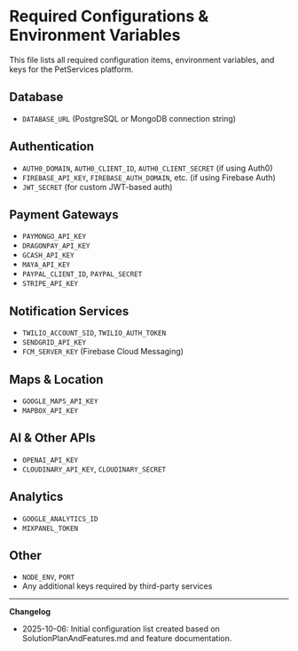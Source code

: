 # Required Configurations & Environment Variables

This file lists all required configuration items, environment variables, and keys for the PetServices platform.

## Database
- `DATABASE_URL` (PostgreSQL or MongoDB connection string)

## Authentication
- `AUTH0_DOMAIN`, `AUTH0_CLIENT_ID`, `AUTH0_CLIENT_SECRET` (if using Auth0)
- `FIREBASE_API_KEY`, `FIREBASE_AUTH_DOMAIN`, etc. (if using Firebase Auth)
- `JWT_SECRET` (for custom JWT-based auth)

## Payment Gateways
- `PAYMONGO_API_KEY`
- `DRAGONPAY_API_KEY`
- `GCASH_API_KEY`
- `MAYA_API_KEY`
- `PAYPAL_CLIENT_ID`, `PAYPAL_SECRET`
- `STRIPE_API_KEY`

## Notification Services
- `TWILIO_ACCOUNT_SID`, `TWILIO_AUTH_TOKEN`
- `SENDGRID_API_KEY`
- `FCM_SERVER_KEY` (Firebase Cloud Messaging)

## Maps & Location
- `GOOGLE_MAPS_API_KEY`
- `MAPBOX_API_KEY`

## AI & Other APIs
- `OPENAI_API_KEY`
- `CLOUDINARY_API_KEY`, `CLOUDINARY_SECRET`

## Analytics
- `GOOGLE_ANALYTICS_ID`
- `MIXPANEL_TOKEN`

## Other
- `NODE_ENV`, `PORT`
- Any additional keys required by third-party services

---

**Changelog**
- 2025-10-06: Initial configuration list created based on SolutionPlanAndFeatures.md and feature documentation.
